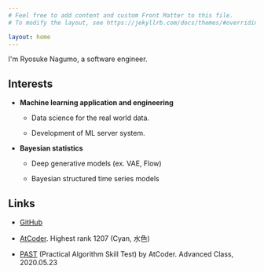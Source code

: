 ```yaml
---
# Feel free to add content and custom Front Matter to this file.
# To modify the layout, see https://jekyllrb.com/docs/themes/#overriding-theme-defaults

layout: home
---
```


I'm Ryosuke Nagumo, a software engineer.

## Interests

* **Machine learning application and engineering**

  * Data science for the real world data.

  * Development of ML server system.

* **Bayesian statistics**

  * Deep generative models (ex. VAE, Flow)
  
  * Bayesian structured time series models

## Links

* [GitHub](https://github.com/rnagumo)

* [AtCoder](https://atcoder.jp/users/riocloud). Highest rank 1207 (Cyan, 水色)

* [PAST](https://past.atcoder.jp/) (Practical Algorithm Skill Test) by AtCoder. Advanced Class, 2020.05.23
